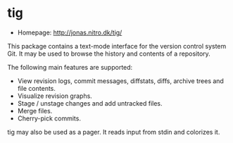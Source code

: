 # tig

* Homepage: http://jonas.nitro.dk/tig/

This package contains a text-mode interface for the version control system
 Git. It may be used to browse the history and contents of a repository.

 The following main features are supported:
  - View revision logs, commit messages, diffstats, diffs, archive trees and
    file contents.
  - Visualize revision graphs.
  - Stage / unstage changes and add untracked files.
  - Merge files.
  - Cherry-pick commits.

 tig may also be used as a pager. It reads input from stdin and colorizes
 it.
